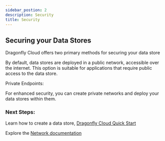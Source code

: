 ```yaml
---
sidebar_postion: 2
description: Security 
title: Security
---
```


## Securing your Data Stores 

Dragonfly Cloud offers two primary methods for securing your data store

By default, data stores are deployed in a public network, accessible over the internet. This option is suitable for applications that require public access to the data store.

Private Endpoints:

For enhanced security, you can create private networks and deploy your data stores within them.


### Next Steps:

Learn how to create a data store, [Dragonfly Cloud Quick Start](./create-datastore) 

Explore the [Network documentation](../networks.md)